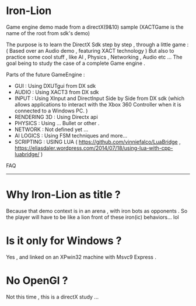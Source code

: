 # Iron-Lion
Game engine demo made from a directX(9&10) sample (XACTGame is the name of the root from sdk's demo)

The purpose is to learn the DirectX Sdk step by step , through a little game :
( Based over an Audio demo , featuring XACT technology )
But also to practice some cool stuff , like AI , Physics , Networking , Audio etc ...
The goal being to study the case of a complete Game engine .

Parts of the future GameEngine :

* GUI : Using DXUTgui from DX sdk
* AUDIO : Using XACT3 from DX sdk
* INPUT : Using XInput and DirectInput Side by Side from DX sdk
  (which allows applications to interact with the Xbox 360 Controller when it is connected to a Windows PC.
)
* RENDERING 3D  : Using Directx api
* PHYSICS       : Using ... Bullet or other .
* NETWORK       : Not defined yet ...
* AI LOGICS     : Using FSM techniques and more...
* SCRIPTING     : USING LUA ( https://github.com/vinniefalco/LuaBridge , https://eliasdaler.wordpress.com/2014/07/18/using-lua-with-cpp-luabridge/ )

FAQ
************************

# Why Iron-Lion as title ?

Because that demo context is in an arena , with iron bots as opponents . 
So the player will have to be like a lion front of these iron(ic) behaviors... lol 

# Is it only for Windows ?

Yes , and linked on an XPwin32 machine with Msvc9 Express .

# No OpenGl ?

Not this time , this is a directX study ...


